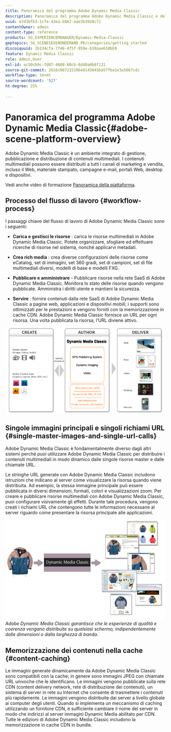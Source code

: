 ```yaml
---
title: Panoramica del programma Adobe Dynamic Media Classic
description: Panoramica del programma Adobe Dynamic Media Classic e dell’intero processo del flusso di lavoro.
uuid: e7d3bfb3-1cfe-43ea-b862-aae3b3928c71
contentOwner: admin
content-type: reference
products: SG_EXPERIENCEMANAGER/Dynamic-Media-Classic
geptopics: SG_SCENESEVENONDEMAND_PK/categories/getting_started
discoiquuid: 2b134cfa-7f46-4f5f-959e-b30aae610bb9
feature: Dynamic Media Classic
role: Admin,User
exl-id: ac50cb9c-fd87-4608-80cb-8d40a0b8f131
source-git-commit: 2616c067215196e8145043ba57fba1e3a5667cdc
workflow-type: tm+mt
source-wordcount: '527'
ht-degree: 25%

---
```


# Panoramica del programma Adobe Dynamic Media Classic{#adobe-scene-platform-overview}

Adobe Dynamic Media Classic è un ambiente integrato di gestione, pubblicazione e distribuzione di contenuti multimediali. I contenuti multimediali possono essere distribuiti a tutti i canali di marketing e vendita, incluso il Web, materiale stampato, campagne e-mail, portali Web, desktop e dispositivi.

Vedi anche video di formazione [Panoramica della piattaforma](https://s7d5.scene7.com/s7viewers/html5/VideoViewer.html?videoserverurl=https://s7d5.scene7.com/is/content/&amp;emailurl=https://s7d5.scene7.com/s7/emailFriend&amp;serverUrl=https://s7d5.scene7.com/is/image/&amp;config=Scene7SharedAssets/Universal_HTML5_Video&amp;contenturl=https://s7d5.scene7.com/skins/&amp;asset=S7tutorials/572_Platform%20Overview_converted%20renamed_Getting%20Started-AVS).

## Processo del flusso di lavoro {#workflow-process}

I passaggi chiave del flusso di lavoro di Adobe Dynamic Media Classic sono i seguenti:

* **Carica e gestisci le risorse** : carica le risorse multimediali in Adobe Dynamic Media Classic. Potete organizzare, sfogliare ed effettuare ricerche di risorse nel sistema, nonché applicarvi metadati.

* **Crea rich media** : crea diverse configurazioni delle risorse come eCatalog, set di immagini, set 360 gradi, set di campioni, set di file multimediali diversi, modelli di base e modelli FXG.

* **Pubblicare e amministrare**  - Pubblicare risorse nella rete SaaS di Adobe Dynamic Media Classic. Monitora lo stato delle risorse quando vengono pubblicate. Amministra i diritti utente e mantieni la sicurezza.

* **Servire** : fornire contenuti dalla rete SaaS di Adobe Dynamic Media Classic a pagine web, applicazioni e dispositivi mobili; i supporti sono ottimizzati per le prestazioni e vengono forniti con la memorizzazione in cache CDN. Adobe Dynamic Media Classic fornisce un URL per ogni risorsa. Una volta pubblicata la risorsa, l’URL diviene attivo.

![Il processo del flusso di lavoro Adobe Dynamic Media Classic](/help/assets/gs_workflow.png)

## Singole immagini principali e singoli richiami URL {#single-master-images-and-single-url-calls}

Adobe Dynamic Media Classic è fondamentalmente diverso dagli altri sistemi perché puoi utilizzare Adobe Dynamic Media Classic per distribuire i contenuti multimediali in modo dinamico dalle singole risorse master e dalle chiamate URL.

Le stringhe URL generate con Adobe Dynamic Media Classic includono istruzioni che indicano al server come visualizzare la risorsa quando viene distribuita. Ad esempio, la stessa immagine principale può essere pubblicata in diversi dimensioni, formati, colori e visualizzazioni zoom. Per creare e pubblicare risorse multimediali con Adobe Dynamic Media Classic, puoi configurare visivamente gli effetti. Durante tale procedura, vengono creati i richiami URL che contengono tutte le informazioni necessarie al server riguardo come presentare la risorsa principale alle applicazioni.

![Adobe Dynamic Media Classic è in grado di fornire la stessa immagine master a diversi supporti di dimensioni e formati diversi.](/help/assets/gs_dynamic_publishing.png)
*Adobe Dynamic Media Classic garantisce che le esperienze di qualità e coerenza vengano distribuite su qualsiasi schermo, indipendentemente dalle dimensioni o dalla larghezza di banda.*

## Memorizzazione dei contenuti nella cache {#content-caching}

Le immagini generate dinamicamente da Adobe Dynamic Media Classic sono compatibili con la cache; in genere sono immagini JPEG con chiamate URL univoche che le identificano. Le immagini vengono pubblicate sulla rete CDN (content delivery network, rete di distribuzione dei contenuti), un sistema di server in rete su Internet che consente di trasmettere i contenuti più rapidamente. Le immagini vengono distribuite dai server a livello globale ai computer degli utenti. Quando si implementa un meccanismo di caching utilizzando un fornitore CDN, è sufficiente cambiare il nome del server in modo che indirizzi al server immagini Dynamic Media abilitato per CDN. Tutte le edizioni di Adobe Dynamic Media Classic includono la memorizzazione in cache CDN in bundle.
